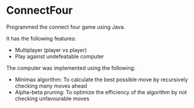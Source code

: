 # ConnectFour

Programmed the connect four game using Java. 

It has the following features:

* Multiplayer (player vs player)
* Play against undefeatable computer

The computer was implemented using the following:

* Minimax algorithm: To calculate the best possible move by recursively checking many moves ahead
* Alpha-beta pruning: To optimize the efficiency of the algorithm by not checking unfavourable moves
